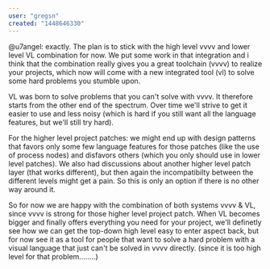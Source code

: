 ```yaml
---
user: "gregsn"
created: "1448646330"
---
```


@u7angel: 
exactly. The plan is to stick with the high level vvvv and lower level VL combination for now. We put some work in that integration and i think that the combination really gives you a great toolchain (vvvv) to realize your projects, which now will come with a new integrated tool (vl) to solve some hard problems you stumble upon.

VL was born to solve problems that you can't solve with vvvv. It therefore starts from the other end of the spectrum. Over time we'll strive to get it easier to use and less noisy (which is hard if you still want all the language features, but we'll still try hard). 

For the higher level project patches: we might end up with design patterns that favors only some few language features for those patches (like the use of process nodes) and disfavors others (which you only should use in lower level patches). We also had discussions about another higher level patch layer (that works different), but then again the incompatibilty between the different levels might get a pain. So this is only an option if there is no other way around it. 

So for now we are happy with the combination of both systems vvvv & VL, since vvvv is strong for those higher level project patch. When VL becomes bigger and finally offers everything you need for your project, we'll definetly see how we can get the top-down high level easy to enter aspect back, but for now see it as a tool for people that want to solve a hard problem with a visual language that just can't be solved in vvvv directly. (since it is too high level for that problem........)
